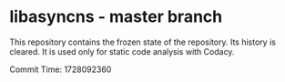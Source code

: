 # libasyncns - master branch

This repository contains the frozen state of the repository.
Its history is cleared. It is used only for static code
analysis with Codacy.

Commit Time: 1728092360